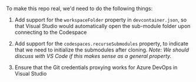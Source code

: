 To make this repo real, we'd need to do the following things:

1. Add support for the `workspaceFolder` property in `devcontainer.json`, so that Visual Studio would automatically open the sub-module folder upon connecting to the Codespace

1. Add support for the `codespaces.recurseSubmodules` property, to indicate that we need to initialize the submodules after cloning. _Note: We should discuss with VS Code if this makes sense as a general property._

1. Ensure that the Git credentials proxying works for Azure DevOps in Visual Studio